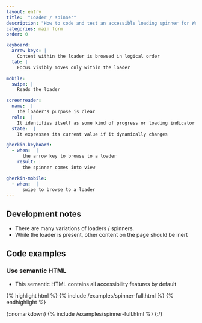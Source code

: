 ```yaml
---
layout: entry
title:  "Loader / spinner"
description: "How to code and test an accessible loading spinner for Web"
categories: main form
order: 0

keyboard:
  arrow keys: |
    Content within the loader is browsed in logical order
  tab: |
    Focus visibly moves only within the loader

mobile:
  swipe: |
    Reads the loader

screenreader:
  name:  |
    The loader's purpose is clear
  role:  |
    It identifies itself as some kind of progress or loading indicator
  state:  |
    It expresses its current value if it dynamically changes

gherkin-keyboard: 
  - when:  |
      the arrow key to browse to a loader
    result: |
      the spinner comes into view

gherkin-mobile:
  - when:  |
      swipe to browse to a loader
---
```


## Development notes

- There are many variations of loaders / spinners.
- While the loader is present, other content on the page should be inert

## Code examples

### Use semantic HTML

- This semantic HTML contains all accessibility features by default

{% highlight html %}
{% include /examples/spinner-full.html %}
{% endhighlight %}

{::nomarkdown}
{% include /examples/spinner-full.html %}
{:/}